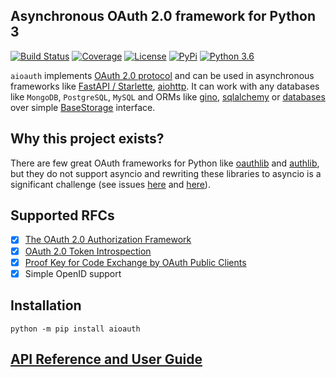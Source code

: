 ## Asynchronous OAuth 2.0 framework for Python 3

[![Build Status](https://github.com/aliev/aioauth/workflows/CI/badge.svg?branch=master)](https://github.com/aliev/aioauth/actions/workflows/ci.yml?query=branch%3Amaster)
[![Coverage](https://badgen.net/codecov/c/github/aliev/aioauth)](https://app.codecov.io/gh/aliev/aioauth)
[![License](https://img.shields.io/github/license/aliev/aioauth)](https://github.com/aliev/aioauth/blob/master/LICENSE)
[![PyPi](https://badgen.net/pypi/v/aioauth)](https://pypi.org/project/aioauth/)
[![Python 3.6](https://img.shields.io/badge/python-3.6-blue.svg)](https://www.python.org/downloads/release/python-360/)

`aioauth` implements [OAuth 2.0 protocol](https://tools.ietf.org/html/rfc6749) and can be used in asynchronous frameworks like [FastAPI / Starlette](https://github.com/tiangolo/fastapi), [aiohttp](https://github.com/aio-libs/aiohttp). It can work with any databases like `MongoDB`, `PostgreSQL`, `MySQL` and ORMs like [gino](https://python-gino.org/), [sqlalchemy](https://www.sqlalchemy.org/) or [databases](https://pypi.org/project/databases/) over simple [BaseStorage](aioauth/storage.py) interface.

## Why this project exists?

There are few great OAuth frameworks for Python like [oauthlib](https://github.com/oauthlib/oauthlib) and [authlib](https://github.com/lepture/authlib), but they do not support asyncio and rewriting these libraries to asyncio is a significant challenge (see issues [here](https://github.com/lepture/authlib/issues/63) and [here](https://github.com/oauthlib/oauthlib/issues/415)).

## Supported RFCs

- [x] [The OAuth 2.0 Authorization Framework](https://tools.ietf.org/html/rfc6749)
- [X] [OAuth 2.0 Token Introspection](https://tools.ietf.org/html/rfc7662)
- [X] [Proof Key for Code Exchange by OAuth Public Clients](https://tools.ietf.org/html/rfc7636)
- [x] Simple OpenID support

## Installation

```
python -m pip install aioauth
```

## [API Reference and User Guide](https://aliev.me/aioauth/)
